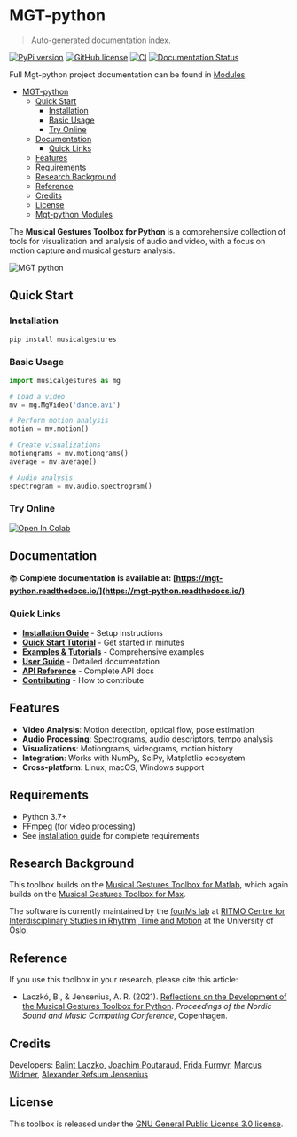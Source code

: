 # MGT-python

> Auto-generated documentation index.

[![PyPi version](https://badgen.net/pypi/v/musicalgestures/)](https://pypi.org/project/musicalgestures)
[![GitHub license](https://img.shields.io/github/license/fourMs/MGT-python.svg)](https://github.com/fourMs/MGT-python/blob/master/LICENSE)
[![CI](https://github.com/fourMs/MGT-python/actions/workflows/ci.yml/badge.svg)](https://github.com/fourMs/MGT-python/actions/workflows/ci.yml)
[![Documentation Status](https://readthedocs.org/projects/mgt-python/badge/?version=latest)](https://mgt-python.readthedocs.io/en/latest/?badge=latest)

Full Mgt-python project documentation can be found in [Modules](MODULES.md#mgt-python-modules)

- [MGT-python](#mgt-python)
    - [Quick Start](#quick-start)
        - [Installation](#installation)
        - [Basic Usage](#basic-usage)
        - [Try Online](#try-online)
    - [Documentation](#documentation)
        - [Quick Links](#quick-links)
    - [Features](#features)
    - [Requirements](#requirements)
    - [Research Background](#research-background)
    - [Reference](#reference)
    - [Credits](#credits)
    - [License](#license)
  - [Mgt-python Modules](MODULES.md#mgt-python-modules)

The **Musical Gestures Toolbox for Python** is a comprehensive collection of tools for visualization and analysis of audio and video, with a focus on motion capture and musical gesture analysis.

![MGT python](https://raw.githubusercontent.com/fourMs/MGT-python/master/musicalgestures/documentation/figures/promo/ipython_example.gif)

## Quick Start

### Installation

```bash
pip install musicalgestures
```

### Basic Usage

```python
import musicalgestures as mg

# Load a video
mv = mg.MgVideo('dance.avi')

# Perform motion analysis
motion = mv.motion()

# Create visualizations
motiongrams = mv.motiongrams()
average = mv.average()

# Audio analysis
spectrogram = mv.audio.spectrogram()
```

### Try Online

[![Open In Colab](https://colab.research.google.com/assets/colab-badge.svg)](https://colab.research.google.com/github/fourMs/MGT-python/blob/master/musicalgestures/MusicalGesturesToolbox.ipynb)

## Documentation

📚 **Complete documentation is available at: [https://mgt-python.readthedocs.io/](https://mgt-python.readthedocs.io/)**

### Quick Links

- **[Installation Guide](docs/installation.md)** - Setup instructions
- **[Quick Start Tutorial](docs/quickstart.md)** - Get started in minutes  
- **[Examples & Tutorials](docs/examples.md)** - Comprehensive examples
- **[User Guide](docs/user-guide/core-classes.md)** - Detailed documentation
- **[API Reference](docs/musicalgestures/index.md)** - Complete API docs
- **[Contributing](docs/contributing.md)** - How to contribute

## Features

- **Video Analysis**: Motion detection, optical flow, pose estimation
- **Audio Processing**: Spectrograms, audio descriptors, tempo analysis
- **Visualizations**: Motiongrams, videograms, motion history
- **Integration**: Works with NumPy, SciPy, Matplotlib ecosystem
- **Cross-platform**: Linux, macOS, Windows support

## Requirements

- Python 3.7+
- FFmpeg (for video processing)
- See [installation guide](docs/installation.md) for complete requirements

## Research Background

This toolbox builds on the [Musical Gestures Toolbox for Matlab](https://github.com/fourMs/MGT-matlab/), which again builds on the [Musical Gestures Toolbox for Max](https://www.uio.no/ritmo/english/research/labs/fourms/software/musicalgesturestoolbox/mgt-max/).

The software is currently maintained by the [fourMs lab](https://github.com/fourMs) at [RITMO Centre for Interdisciplinary Studies in Rhythm, Time and Motion](https://www.uio.no/ritmo/english/) at the University of Oslo.

## Reference

If you use this toolbox in your research, please cite this article:

- Laczkó, B., & Jensenius, A. R. (2021). [Reflections on the Development of the Musical Gestures Toolbox for Python](https://www.duo.uio.no/bitstream/handle/10852/89331/Laczk%25C3%25B3_et_al_2021_Reflections_on_the_Development_of_the.pdf?sequence=2&isAllowed=y). *Proceedings of the Nordic Sound and Music Computing Conference*, Copenhagen.

## Credits

Developers: [Balint Laczko](https://github.com/balintlaczko), [Joachim Poutaraud](https://github.com/joachimpoutaraud), [Frida Furmyr](https://github.com/fridafu), [Marcus Widmer](https://github.com/marcuswidmer), [Alexander Refsum Jensenius](https://github.com/alexarje/)

## License

This toolbox is released under the [GNU General Public License 3.0 license](https://www.gnu.org/licenses/gpl-3.0.en.html).
